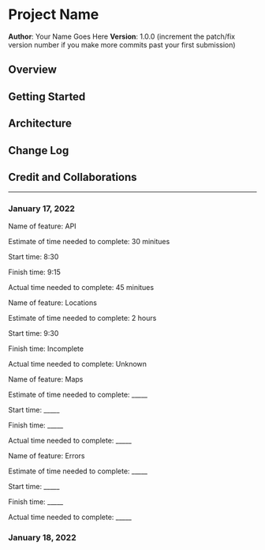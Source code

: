 # Project Name

**Author**: Your Name Goes Here
**Version**: 1.0.0 (increment the patch/fix version number if you make more commits past your first submission)

## Overview
<!-- Provide a high level overview of what this application is and why you are building it, beyond the fact that it's an assignment for this class. (i.e. What's your problem domain?) -->

## Getting Started
<!-- What are the steps that a user must take in order to build this app on their own machine and get it running? -->

## Architecture
<!-- Provide a detailed description of the application design. What technologies (languages, libraries, etc) you're using, and any other relevant design information. -->

## Change Log
<!-- Use this area to document the iterative changes made to your application as each feature is successfully implemented. Use time stamps. Here's an example:

01-01-2001 4:59pm - Application now has a fully-functional express server, with a GET route for the location resource. -->

## Credit and Collaborations
<!-- Give credit (and a link) to other people or resources that helped you build this application. -->

***

### January 17, 2022

Name of feature: API

Estimate of time needed to complete: 30 minitues

Start time: 8:30

Finish time: 9:15

Actual time needed to complete: 45 minitues

Name of feature: Locations

Estimate of time needed to complete: 2 hours

Start time: 9:30

Finish time: Incomplete

Actual time needed to complete: Unknown

Name of feature: Maps

Estimate of time needed to complete: _____

Start time: _____

Finish time: _____

Actual time needed to complete: _____

Name of feature: Errors

Estimate of time needed to complete: _____

Start time: _____

Finish time: _____

Actual time needed to complete: _____

### January 18, 2022

